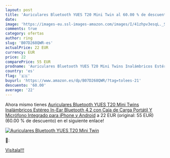 ```yaml
---
layout: post
title: 'Auriculares Bluetooth YUES T20 Mini Twin al 60.00 % de descuento'
date: 
image: 'https://images-eu.ssl-images-amazon.com/images/I/41zhpv3esqL._SL200_.jpg'
comments: true
category: ofertas
author: ring
slug: 'B07D268QWR-es'
actualPrice: 22 EUR
currency: EUR
price: 22
comparePrice: 55 EUR
prodname: 'Auriculares Bluetooth YUES T20 Mini Twins Inalámbricos Estéreo In-Ear Bluetooth 4.2 con Caja de Carga Portátil Y Micrófono Integrado para iPhone y Android'
country: 'es'
flag: '🇪🇸'
buyurl: 'https://www.amazon.es/dp/B07D268QWR/?tag=tolees-21'
descuento: '60.00'
average: '22'
---
```


Ahora mismo tienes [Auriculares Bluetooth YUES T20 Mini Twins Inalámbricos Estéreo In-Ear Bluetooth 4.2 con Caja de Carga Portátil Y Micrófono Integrado para iPhone y Android](https://www.amazon.es/dp/B07D268QWR/?tag=tolees-21) a 22 EUR (original: 55 EUR) (60.00 %  de descuento) en el siguiente enlace!

[![Auriculares Bluetooth YUES T20 Mini Twin](https://images-eu.ssl-images-amazon.com/images/I/41zhpv3esqL._SL200_.jpg)](https://www.amazon.es/dp/B07D268QWR/?tag=tolees-21)

🔎:


[Visítala!!!](https://www.amazon.es/dp/B07D268QWR/?tag=tolees-21)
